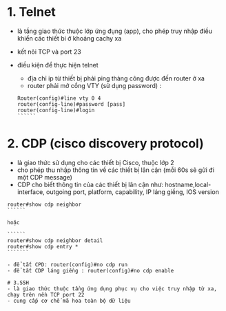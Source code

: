 
# 1. Telnet
- là tầng giao thức thuộc lớp ứng đụng (app), cho phép truy nhập điều khiển các thiết bi ở khoảng cachy xa
- kết nôi TCP và port 23
- điều kiện để thực hiện telnet
  - địa chỉ ip từ thiết bị phải ping thàng công được đến router ở xa
  - router phải mở cổng VTY (sử dụng password) :
  
  ```````
  Router(config)#line vty 0 4
  router(config-line)#password [pass]
  router(config-line)#login
  ``````
  
 # 2. CDP (cisco discovery protocol)
 - là giao thức sử dụng cho các thiết bị Cisco, thuộc lớp 2
 - cho phép thu nhập thông tin về các thiết bị lân cận (mỗi 60s sẽ gửi đi một CDP message)
 - CDP cho biết thông tin của các thiết bị lân cận như: hostname,local-interface, outgoing port, platform, capability, IP láng giềng, IOS version
 
 `````````
 router#show cdp neighbor
 ``````
 
 hoặc
 
 ``````
 router#show cdp neighbor detail
 router#show cdp entry *
 ```````
 
 - để tắt CPD: router(config)#no cdp run
 - để tắt CDP láng giềng : router(config)#no cdp enable
 
 # 3.SSH
 - là giao thức thuộc tầng ứng dụng phục vụ cho việc truy nhập từ xa, chạy trên nền TCP port 22
 - cung cấp cơ chế mã hoa toàn bộ dữ liệu
 
